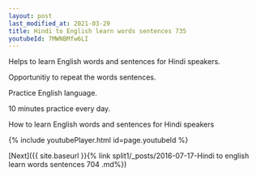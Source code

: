 ```yaml
---
layout: post
last_modified_at: 2021-03-29
title: Hindi to English learn words sentences 735 
youtubeId: 7MWNBMfw6LI
---
```

 
 
Helps to learn English words and sentences for Hindi speakers.

Opportunitiy to repeat the words sentences. 

Practice English language. 
 
10 minutes practice every day. 
 
How to learn English words and sentences for Hindi speakers 
 
{% include youtubePlayer.html id=page.youtubeId %}
 
 
[Next]({{ site.baseurl }}{% link  split1/_posts/2016-07-17-Hindi to english learn words sentences 704 .md%})
 
